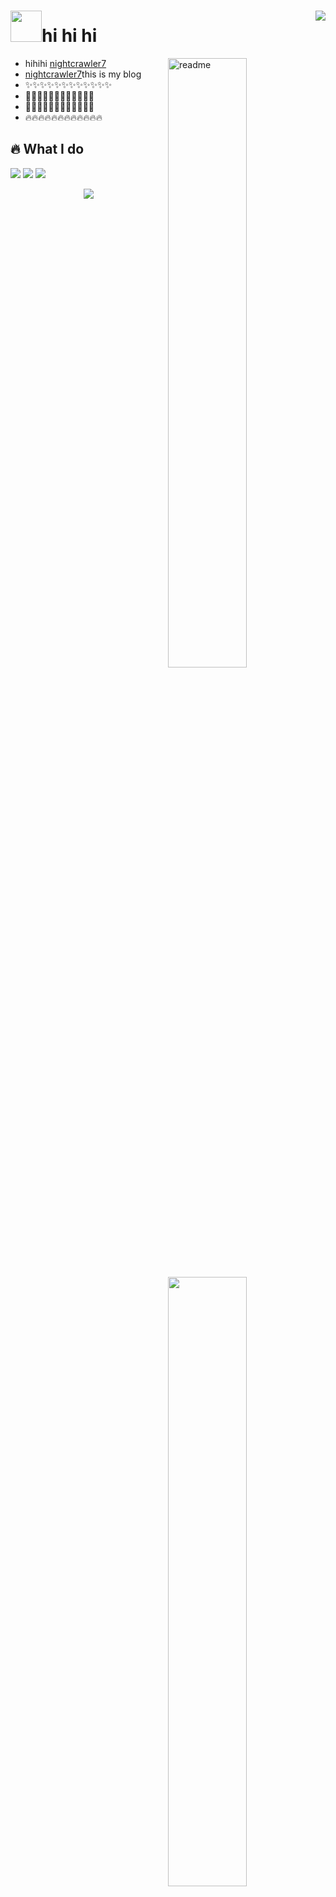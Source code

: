 <h1>
<img width='50' src='https://s1.ax1x.com/2022/05/26/XEQ0jf.png'/>hi hi hi
<img align='right' src="https://visitor-badge.glitch.me/badge?page_id=nightcrawler7.nightcrawler7" /> 
</h1>

<img align='right' width='50%' alt='readme' src="https://github-readme-stats.vercel.app/api?username=nightcrawler7&theme=dark" />

- hihihi <a href='[https://nightcrawler7.xyz](https://github.com/nightcrawler7)'>nightcrawler7</a>
- <a href='[https://nightcrawler7.xyz](https://github.com/nightcrawler7)'>nightcrawler7</a>this is my blog
- ✨✨✨✨✨✨✨✨✨✨✨✨
- 💼💼💼💼💼💼💼💼💼💼💼💼
- 🎯🎯🎯🎯🎯🎯🎯🎯🎯🎯🎯🎯
- 🔥🔥🔥🔥🔥🔥🔥🔥🔥🔥🔥🔥

## 🔥 What I do

<img align='right' width='50%' src='https://github-readme-stats.vercel.app/api/top-langs/?username=nightcrawler7&hide_title=true&hide_border=true&layout=compact&langs_count=6&text_color=000&icon_color=fff&bg_color=0,52fa5a,4dfcff,c64dff&theme=graywhite'/>

<img src="https://img.shields.io/badge/-HTML5-E34F26?style=flat-square&logo=html5&logoColor=white" /> <img src="https://img.shields.io/badge/-CSS3-1572B6?style=flat-square&logo=css3" /> <img src="https://img.shields.io/badge/-JavaScript-oringe?style=flat-square&logo=javascript" />

<div align='middle'><img src='https://cdn.jsdelivr.net/gh/yesmore/yesmore@output/github-contribution-grid-snake.svg#gh-dark-mode-only'/></div>	
